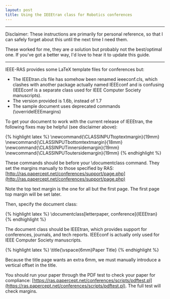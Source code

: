 ```yaml
---
layout: post
title: Using the IEEEtran class for Robotics conferences
---
```


-----------------------------------------------------------

Disclaimer: These instructions are primarily for personal reference,
so that I can safely forget about this until the next time I need
them.

These worked for me, they are *a* solution but probably not the
best/optimal one.  If you've got a better way, I'd love to hear it to
update this guide.

-----------------------------------------------------------

IEEE-RAS provides some LaTeX template files for conferences but:

 - The IEEEtran.cls file has somehow been renamed ieeeconf.cls, which
   clashes with another package actually named IEEEconf and is
   confusing (IEEEconf is a separate class used for IEEE Computer
   Society manuscripts).
 - The version provided is 1.6b, instead of 1.7
 - The sample document uses deprecated commands (\overrideIEEEmargins)

To get your document to work with the current release of IEEEtran, the
following fixes may be helpful (see disclaimer above):

{% highlight latex %}
\newcommand{\CLASSINPUTtoptextmargin}{19mm}
\newcommand{\CLASSINPUTbottomtextmargin}{18mm}
\newcommand{\CLASSINPUTinnersidemargin}{19mm}
\newcommand{\CLASSINPUToutersidemargin}{19mm}
{% endhighlight %}

These commands should be before your \documentclass command.  They set the margins manually to those specified by RAS:
[http://ras.papercept.net/conferences/support/page.php](http://ras.papercept.net/conferences/support/page.php)

Note the top text margin is the one for all but the first page.  The
first page top margin will be set later.

Then, specify the document class:

{% highlight latex %}
\documentclass[letterpaper, conference]{IEEEtran}
{% endhighlight %}

The document class should be IEEEtran, which provides support for
conferences, journals, and tech reports.  IEEEconf is actually only
used for IEEE Computer Society manuscripts.

{% highlight latex %}
\title{\vspace{6mm}Paper Title}
{% endhighlight %}

Because the title page wants an extra 6mm, we must manually introduce
a vertical offset in the title.

You should run your paper through the PDF test to check your paper for compliance: [https://ras.papercept.net/conferences/scripts/pdftest.pl](https://ras.papercept.net/conferences/scripts/pdftest.pl). The full test will check margins.
